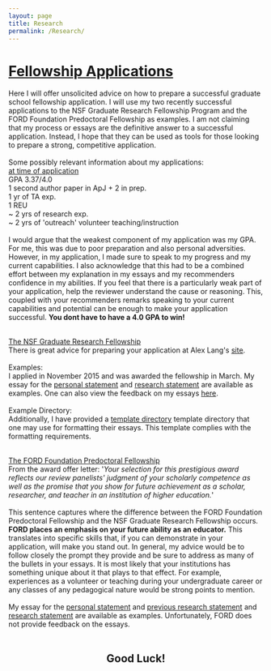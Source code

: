 ```yaml
---
layout: page
title: Research
permalink: /Research/
---
```

<div class="home">

<h1 class="page-heading"><b><u>Fellowship Applications</u></b></h1>
Here I will offer unsolicited advice on how to prepare a successful graduate school fellowship application. I will use my
two recently successful applications to the NSF Graduate Research Fellowship Program and the FORD Foundation Predoctoral Fellowship as examples.
I am not claiming that my process or essays are the definitive answer to a successful application. Instead, I hope that they
can be used as tools for those looking to prepare a strong, competitive application. 
<br><br>
Some possibly relevant information about my applications: <br>
<u>at time of application</u><br>
GPA 3.37/4.0 <br>
1 second author paper in ApJ + 2 in prep.<br>
1 yr of TA exp. <br>
1 REU <br>
~ 2 yrs of research exp. <br>
~ 2 yrs of 'outreach' volunteer teaching/instruction <br><br>
I would argue that the weakest component of my application was my GPA. For me, this was due to
poor preparation and also personal adversities. However, in my application, I made sure
to speak to my progress and my current capabilities. I also acknowledge that this had to
be a combined effort between my explanation in my essays and my recommenders confidence in
my abilities. If you feel that there is a particularly weak part of your application, help the
reviewer understand the cause or reasoning. This, coupled with your recommenders
remarks speaking to your current capabilities and potential can be enough to make your application
successful. <b>You dont have to have a 4.0 GPA to win!</b>
<br><br>



<a href="https://www.nsfgrfp.org">The NSF Graduate Research Fellowship</a> <br>
There is great advice for preparing your application at Alex Lang's
<a href="http://www.alexhunterlang.com/nsf-fellowship">site</a>.
<br>
<br>
Examples:<br>
I applied in November 2015 and was awarded the fellowship in March. My essay for the 
<a href="/fellowships/nsf_grfp/carl_fields_personal_statement_nsf_grfp_2016.pdf">personal statement</a> 
and 
<a href="/fellowships/nsf_grfp/carl_fields_research_statement_nsf_grfp_2016.pdf">research statement</a> are available as examples.
One can also view the feedback on my essays <a href="/fellowships/nsf_grfp/carl_fields_application_results.pdf">here</a>.
<br><br>
Example Directory:<br>
Additionally, I have provided a 
<a href="/fellowships/nsf_grfp/template_dir.zip">template directory</a> 
template directory 
that one may use for formatting their essays. This template complies with the formatting requirements.
<br>
<br>

<a href="http://sites.nationalacademies.org/PGA/FordFellowships/PGA_171962">The FORD Foundation Predoctoral Fellowship</a>
<br>
From the award offer letter: '<i>Your selection for this prestigious award reflects our review panelists' judgment of your scholarly competence as well as the promise that you show for 
future achievement as a scholar, researcher, and teacher in an institution of higher education.</i>'<br><br>
This sentence captures where the difference between the FORD Foundation Predoctoral Fellowship and the NSF Graduate Research Fellowship occurs. 
<b>FORD places an emphasis on your future ability as an educator.</b> 
This translates into specific skills that, if you can demonstrate in your application, will make you stand out. In general, my advice would be to follow closely the prompt
they provide and be sure to address as many of the bullets in your essays. It is most likely that your institutions has something unique about it that plays to that effect.
For example, experiences as a volunteer or teaching during your undergraduate career or any classes of any pedagogical nature would be strong points to mention.
<br>
<br>
My essay for the
<a href="/fellowships/ford_foundation/carl_fields_ford_personal_statement.pdf">personal statement</a>
and
<a href="/fellowships/ford_foundation/carl_fields_ford_previous_research.pdf">previous research statement</a> 
and 
<a href="/fellowships/ford_foundation/carl_fields_ford_research_statement.pdf">research statement</a>
are available as examples. Unfortunately, FORD does not provide feedback on the essays.
<br>
<br>

<h2 align = "center" class="page-heading"><b>Good Luck!</b></h2>
<br>
<br>
